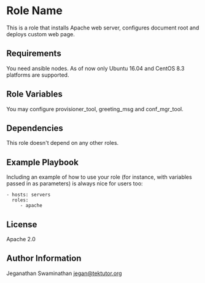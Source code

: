 Role Name
=========

This is a role that installs Apache web server, configures document root and deploys custom web page.

Requirements
------------
You need ansible nodes. As of now only Ubuntu 16.04 and CentOS 8.3 platforms are supported.

Role Variables
--------------
You may configure provisioner_tool, greeting_msg and conf_mgr_tool.

Dependencies
------------
This role doesn't depend on any other roles.

Example Playbook
----------------

Including an example of how to use your role (for instance, with variables passed in as parameters) is always nice for users too:

    - hosts: servers
      roles:
         - apache 

License
-------

Apache 2.0

Author Information
------------------
Jeganathan Swaminathan <jegan@tektutor.org>
